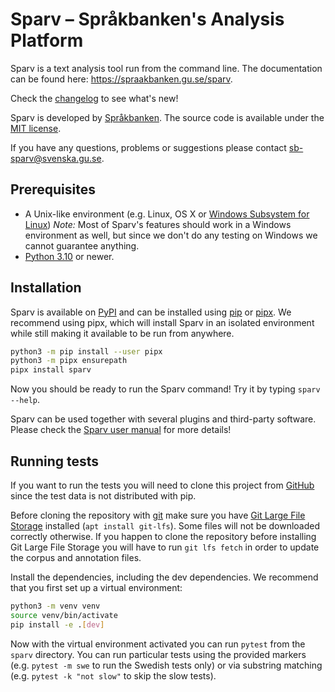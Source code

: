 # Sparv – Språkbanken's Analysis Platform

Sparv is a text analysis tool run from the command line. The documentation can be found here:
https://spraakbanken.gu.se/sparv.

Check the [changelog](CHANGELOG.md) to see what's new!

Sparv is developed by [Språkbanken](https://spraakbanken.gu.se/). The source code is available under the [MIT
license](https://opensource.org/licenses/MIT).

If you have any questions, problems or suggestions please contact <sb-sparv@svenska.gu.se>.

## Prerequisites

* A Unix-like environment (e.g. Linux, OS X or [Windows Subsystem for
  Linux](https://docs.microsoft.com/en-us/windows/wsl/about)) *Note:* Most of Sparv's features should work in a Windows
  environment as well, but since we don't do any testing on Windows we cannot guarantee anything.
* [Python 3.10](https://python.org/) or newer.

## Installation

Sparv is available on [PyPI](https://pypi.org/project/sparv/) and can be installed using
[pip](https://pip.pypa.io/en/stable/installation/) or [pipx](https://pipx.pypa.io/stable/).
We recommend using pipx, which will install Sparv in an isolated environment while still making it available to be run
from anywhere.

```sh
python3 -m pip install --user pipx
python3 -m pipx ensurepath
pipx install sparv
```

Now you should be ready to run the Sparv command! Try it by typing `sparv --help`.

Sparv can be used together with several plugins and third-party software. Please check the [Sparv user
manual](https://spraakbanken.gu.se/sparv/user-manual/installation-and-setup/) for more details!

## Running tests

If you want to run the tests you will need to clone this project from
[GitHub](https://github.com/spraakbanken/sparv) since the test data is not distributed with pip.

Before cloning the repository with [git](https://git-scm.com/downloads) make sure you have [Git Large File
Storage](https://git-lfs.github.com/) installed (`apt install git-lfs`). Some files will not be downloaded correctly
otherwise. If you happen to clone the repository before installing Git Large File Storage you will have to run `git lfs
fetch` in order to update the corpus and annotation files.

Install the dependencies, including the dev dependencies. We recommend that you first set up a virtual environment:

```sh
python3 -m venv venv
source venv/bin/activate
pip install -e .[dev]
```

Now with the virtual environment activated you can run `pytest` from the `sparv` directory. You can run
particular tests using the provided markers (e.g. `pytest -m swe` to run the Swedish tests only) or via substring
matching (e.g. `pytest -k "not slow"` to skip the slow tests).
